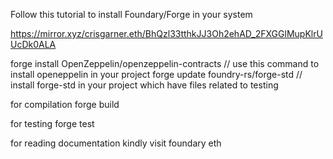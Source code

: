 Follow this tutorial to install Foundary/Forge in your system

https://mirror.xyz/crisgarner.eth/BhQzl33tthkJJ3Oh2ehAD_2FXGGlMupKlrUUcDk0ALA

forge install OpenZeppelin/openzeppelin-contracts      // use this command to install openeppelin in your project
forge update foundry-rs/forge-std                      // install forge-std in your project which have files related to testing

for compilation 
                 forge build

for testing 
            forge test

for reading documentation kindly visit foundary eth